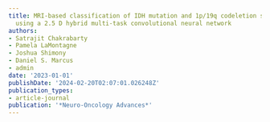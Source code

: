 ```yaml
---
title: MRI-based classification of IDH mutation and 1p/19q codeletion status of gliomas
  using a 2.5 D hybrid multi-task convolutional neural network
authors:
- Satrajit Chakrabarty
- Pamela LaMontagne
- Joshua Shimony
- Daniel S. Marcus
- admin
date: '2023-01-01'
publishDate: '2024-02-20T02:07:01.026248Z'
publication_types:
- article-journal
publication: '*Neuro-Oncology Advances*'
---
```

